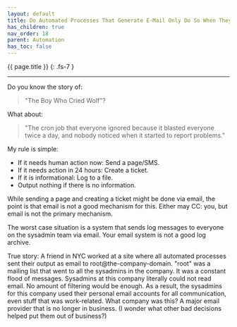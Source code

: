 ```yaml
---
layout: default
title: Do Automated Processes That Generate E-Mail Only Do So When They Have Something To Say?
has_children: true
nav_order: 18
parent: Automation
has_toc: false
---
```


{{ page.title }}
{: .fs-7 }

---

Do you know the story of:
> "The Boy Who Cried Wolf"?

What about:
> "The cron job that everyone ignored because it blasted everyone twice a day, and nobody noticed when it started to report problems."

My rule is simple:

- If it needs human action now: Send a page/SMS.
- If it needs action in 24 hours: Create a ticket.
- If it is informational: Log to a file.
- Output nothing if there is no information.

While sending a page and creating a ticket might be done via email, the point is that email is not a good mechanism for this. Either may CC: you, but email is not the primary mechanism.

The worst case situation is a system that sends log messages to everyone on the sysadmin team via email. Your email system is not a good log archive.

True story: A friend in NYC worked at a site where all automated processes sent their output as email to root@the-company-domain. "root" was a mailing list that went to all the sysadmins in the company. It was a constant flood of messages. Sysadmins at this company literally could not read email. No amount of filtering would be enough. As a result, the sysadmins for this company used their personal email accounts for all communication, even stuff that was work-related. What company was this? A major email provider that is no longer in business. (I wonder what other bad decisions helped put them out of business?)
